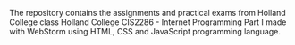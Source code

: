 The repository contains the assignments and practical exams from Holland College class Holland College CIS2286 - Internet Programming Part I made with WebStorm using HTML, CSS and JavaScript programming language.
